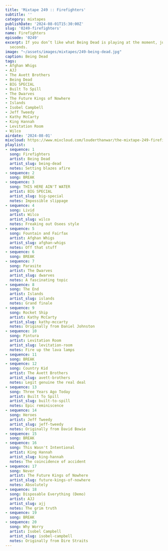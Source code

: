 ```yaml
---
title: 'Mixtape 249 :: Firefighters'
subtitle: ''
category: mixtapes
publishDate: '2024-08-01T15:30:00Z'
slug: '0249-firefighters'
name: Firefighters
episode: '0249'
excerpt: If you don’t like what Being Dead is playing at the moment, just wait five
  seconds.
image: "~/assets/images/mixtapes/249-being-dead.jpg"
caption: Being Dead
tags:
- Afghan Whigs
- AJJ
- The Avett Brothers
- Being Dead
- BIG SPECIAL
- Built To Spill
- The Dwarves
- The Future Kings of Nowhere
- Islands
- Isobel Campbell
- Jeff Tweedy
- Kathy McCarty
- King Hannah
- Levitation Room
- Wilco
airdate: '2024-08-01'
mixcloud: https://www.mixcloud.com/louderthanwar/the-mixtape-249-firefighters-2024-08-01/
playlist:
- sequence: 1
  song: Firefighters
  artist: Being Dead
  artist_slug: being-dead
  notes: Setting blazes afire
- sequence: 2
  song: BREAK
- sequence: 3
  song: THIS HERE AIN'T WATER
  artist: BIG SPECIAL
  artist_slug: big-special
  notes: Impossible slippage
- sequence: 4
  song: Livid
  artist: Wilco
  artist_slug: wilco
  notes: Freaking out Osees style
- sequence: 5
  song: Fountain and Fairfax
  artist: Afghan Whigs
  artist_slug: afghan-whigs
  notes: Off that stuff
- sequence: 6
  song: BREAK
- sequence: 7
  song: Parasite
  artist: The Dwarves
  artist_slug: dwarves
  notes: A fascinating topic
- sequence: 8
  song: The End
  artist: Islands
  artist_slug: islands
  notes: Grand finale
- sequence: 9
  song: Rocket Ship
  artist: Kathy McCarty
  artist_slug: kathy-mccarty
  notes: Originally from Daniel Johnston
- sequence: 10
  song: Pintura
  artist: Levitation Room
  artist_slug: levitation-room
  notes: Fire up the lava lamps
- sequence: 11
  song: BREAK
- sequence: 12
  song: Country Kid
  artist: The Avett Brothers
  artist_slug: avett-brothers
  notes: Legit genuine the real deal
- sequence: 13
  song: Three Years Ago Today
  artist: Built To Spill
  artist_slug: built-to-spill
  notes: Epic reminiscence
- sequence: 14
  song: Heroes
  artist: Jeff Tweedy
  artist_slug: jeff-tweedy
  notes: Originally from David Bowie
- sequence: 15
  song: BREAK
- sequence: 16
  song: This Wasn't Intentional
  artist: King Hannah
  artist_slug: king-hannah
  notes: The coincidence of accident
- sequence: 17
  song: Never
  artist: The Future Kings of Nowhere
  artist_slug: future-kings-of-nowhere
  notes: Absolutely
- sequence: 18
  song: Disposable Everything (Demo)
  artist: AJJ
  artist_slug: ajj
  notes: The grim truth
- sequence: 19
  song: BREAK
- sequence: 20
  song: Why Worry
  artist: Isobel Campbell
  artist_slug: isobel-campbell
  notes: Originally from Dire Straits
---
```


